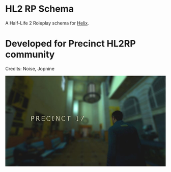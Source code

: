 
# HL2 RP Schema
A Half-Life 2 Roleplay schema for [Helix](https://github.com/nebulouscloud/helix).

# Developed for Precinct HL2RP community

Credits: Noise, Jopnine

![Screenshot](precinct.jpg)
